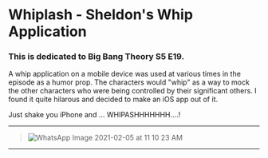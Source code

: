 # Whiplash - Sheldon's Whip Application

### This is dedicated to Big Bang Theory S5 E19. 
A whip application on a mobile device was used at various times in the episode as a humor prop. 
The characters would "whip" as a way to mock the other characters who were being controlled by their significant others.
I found it quite hilarous and decided to make an iOS app out of it.

Just shake you iPhone and ... WHIPASHHHHHHH....!


-------
> ![WhatsApp Image 2021-02-05 at 11 10 23 AM](https://user-images.githubusercontent.com/65641440/106989847-02919d80-67ae-11eb-9747-36e89aa7d76d.jpeg)
-------

